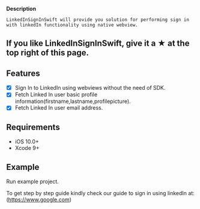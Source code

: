 **Description** 

```LinkedInSignInSwift will provide you solution for performing sign in with linkedIn functionality using native webview.```

## If you like LinkedInSignInSwift, give it a ★ at the top right of this page.

## Features

- [x] Sign In to LinkedIn using webviews without the need of SDK.
- [x] Fetch Linked In user basic profile information(firstname,lastname,profilepicture).
- [x] Fetch Linked In user email address.

## Requirements

- iOS 10.0+
- Xcode 9+

## Example 
 Run example project.
 
 To get step by step guide kindly check our guide to sign in using linkedIn at:
 (https://www.google.com)
